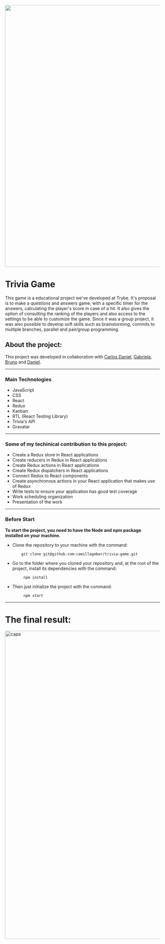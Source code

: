 <img align="center" width="850" src="https://user-images.githubusercontent.com/88116437/228020187-d0234acf-7ef5-48ac-99de-27e2c02912e5.png"/>

# Trivia Game

This game is a educational project we've developed at Trybe. It's proposal is to make a questions and answers game, with a specific timer for the answers, calculating the player's score in case of a hit. It also gives the option of consulting the ranking of the players and also access to the settings to be able to customize the game. Since it was a group project, it was also possible to develop soft skills such as brainstorming, commits to multiple branches, parallel and pair/group programming.

<h2> About the project: </h2>
  
This project was developed in collaboration with [Carlos Daniel](https://github.com/carllosdannyel), [Gabriela](https://github.com/gahbimenezes), [Bruno](https://github.com/brunodnc) and [Daniel](https://github.com/DanielCavalcantih).

----

<h3> Main Technologies </h3>

<div>
  <ul>
    <li> JavaScript </li>
    <li> CSS </li>
    <li> React </li>
    <li> Redux </li>
    <li> Kanban </li>
    <li> RTL (React Testing Library) </li>
    <li> Trivia's API </li>
    <li> Gravatar </li>
  </ul>
</div>

---
<h3> Some of my techinical contribution to this project: </h3>
<div>
  <ul>
    <li>Create a Redux store in React applications</li>
    <li>Create reducers in Redux in React applications</li>
    <li>Create Redux actions in React applications</li>
    <li>Create Redux dispatchers in React applications</li>
    <li>Connect Redux to React components</li>
    <li>Create asynchronous actions in your React application that makes use of Redux</li>
    <li>Write tests to ensure your application has good test coverage</li>
    <li>Work scheduling organization</li>
    <li>Presentation of the work</li>
  </ul>
  </div>
  
 ----
  
<h3> Before Start </h3>

<p><b> To start the project, you need to have the Node and npm package installed on your machine.</b>
  <ul>
    <li> Clone the repository to your machine with the command:</li>
      
        git clone git@github.com:camillageber/trivia-game.git
      
   <li> Go to the folder where you cloned your repository and, at the root of the project, install its dependencies with the command:</li>
        
         npm install
    
  <li> Then just initialize the project with the command:</li>
    
         npm start
  </ul>
  
  -----
  
  # The final result: 
<div>
   <img align="center" alt="capa" width="1000" src="https://user-images.githubusercontent.com/88116437/227690550-0d110e2a-c867-4584-9ceb-9f987fb513f8.gif" />
</div>

  
